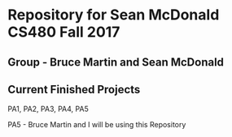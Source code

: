 # Repository for Sean McDonald CS480 Fall 2017
## Group - Bruce Martin and Sean McDonald

## Current Finished Projects
PA1, PA2, PA3, PA4, PA5

PA5 - Bruce Martin and I will be using this Repository
